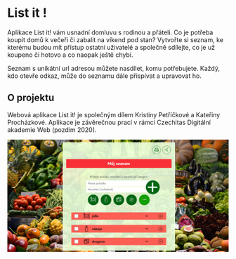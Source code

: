 # List it !

Aplikace List it! vám usnadní domluvu s rodinou a přáteli. Co je potřeba koupit domů k večeři či zabalit na víkend pod stan? Vytvořte si
seznam, ke kterému budou mít přístup ostatní uživatelé a společně sdílejte, co je už koupeno či hotovo a co naopak ještě chybí.

Seznam s unikátní url adresou můžete nasdílet, komu potřebujete. Každý, kdo otevře odkaz, může do seznamu dále přispívat a upravovat ho.

## O projektu

Webová aplikace List it! je společným dílem Kristiny Petříčkové a Kateřiny Procházkové. Aplikace je závěrečnou prací v rámci Czechitas Digitální akademie Web (pozdim 2020).

![ukázka aplikace](./src/assets/og-screenshot.jpg)
